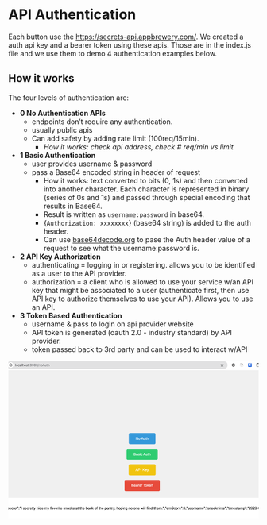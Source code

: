 # API Authentication

Each button use the https://secrets-api.appbrewery.com/. We created a auth api key and a bearer token using these apis. Those are in the index.js file and we use them to demo 4 authentication examples below.

## How it works
The four levels of authentication are:

- **0 No Authentication APIs**
    - endpoints don’t require any authentication.
    - usually public apis
    - Can add safety by adding rate limit (100req/15min).
        - *How it works: check api address, check # req/min vs limit*
- **1 Basic Authentication**
    - user provides username & password
    - pass a Base64 encoded string in header of request
        - How it works: text converted to bits (0, 1s) and then converted into another character. Each character is represented in binary (series of 0s and 1s) and passed through special encoding that results in Base64.
        - Result is written as `username:password` in base64.
        - {`Authorization: xxxxxxxx`} (base64 string) is added to the auth header.
        - Can use [base64decode.org](http://base64decode.org) to pase the Auth header value of a request to see what the username:password is.
- **2 API Key Authorization**
    - authenticating = logging in or registering. allows you to be identified as a user to the API provider.
    - authorization = a client who is allowed to use your service w/an API key that might be associated to a user (authenticate first, then use API key to authorize themselves to use your API). Allows you to use an API.
- **3 Token Based Authentication**
    - username & pass to login on api provider website
    - API token is generated (oauth 2.0 - industry standard) by API provider.
    - token passed back to 3rd party and can be used to interact w/API

![Authenication Project](authentication.png)
